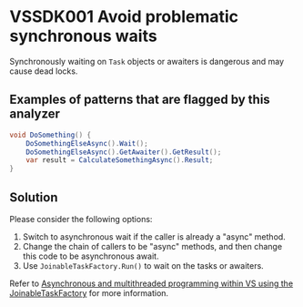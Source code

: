 # VSSDK001 Avoid problematic synchronous waits

Synchronously waiting on `Task` objects or awaiters is dangerous and may cause dead locks.

## Examples of patterns that are flagged by this analyzer

```csharp
void DoSomething() {
    DoSomethingElseAsync().Wait();
    DoSomethingElseAsync().GetAwaiter().GetResult();
    var result = CalculateSomethingAsync().Result;
}
```

## Solution

Please consider the following options:

1. Switch to asynchronous wait if the caller is already a "async" method.
1. Change the chain of callers to be "async" methods, and then change this code to be asynchronous await.
1. Use `JoinableTaskFactory.Run()` to wait on the tasks or awaiters.

Refer to [Asynchronous and multithreaded programming within VS using the JoinableTaskFactory][1] for more information.

[1]: http://blogs.msdn.com/b/andrewarnottms/archive/2014/05/07/asynchronous-and-multithreaded-programming-within-vs-using-the-joinabletaskfactory.aspx
